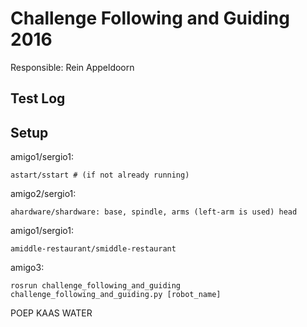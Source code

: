 # Challenge Following and Guiding 2016
Responsible: Rein Appeldoorn

## Test Log

## Setup
amigo1/sergio1:

    astart/sstart # (if not already running)

amigo2/sergio1:

    ahardware/shardware: base, spindle, arms (left-arm is used) head

amigo1/sergio1:

    amiddle-restaurant/smiddle-restaurant

amigo3:

    rosrun challenge_following_and_guiding challenge_following_and_guiding.py [robot_name]

POEP KAAS WATER
